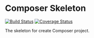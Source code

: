 # Composer Skeleton

[![Build Status][travis-svg]][travis-link]
[![Coverage Status](https://coveralls.io/repos/github/MilesChou/line-social-sdk-php/badge.svg?branch=master)]()

The skeleton for create Composer project.

[travis-svg]: https://travis-ci.com/MilesChou/composer-skeleton.svg?branch=master
[travis-link]: https://travis-ci.com/MilesChou/composer-skeleton
[coveralls-svg]: https://coveralls.io/repos/github/MilesChou/composer-skeleton/badge.svg?branch=master
[coveralls-link]: https://coveralls.io/github/MilesChou/composer-skeleton
